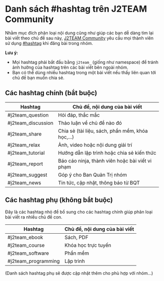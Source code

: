 # Danh sách #hashtag trên J2TEAM Community

Nhằm mục đích phân loại nội dung cũng như giúp các bạn dễ dàng tìm lại bài viết theo chủ đề sau này, [J2TEAM Community](https://www.facebook.com/groups/j2team.community/) yêu cầu mọi thành viên sử dụng [#hashtag](https://www.facebook.com/help/587836257914341) khi đăng bài trong nhóm.

**Lưu ý:**
- Mọi hashtag phải bắt đầu bằng `j2team_` (giống như namespace) để tránh ảnh hưởng của hashtag trên các bài viết bên ngoài nhóm.
- Bạn có thể dùng nhiều hashtag trong một bài viết nếu thấy liên quan tới chủ đề bạn muốn chia sẻ.

## Các hashtag chính (bắt buộc)

| Hashtag            | Chủ đề, nội dung của bài viết                    |
|--------------------|--------------------------------------------------|
| #j2team_question   | Hỏi đáp, thắc mắc                                |
| #j2team_discussion | Thảo luận về chủ đề nào đó                       |
| #j2team_share      | Chia sẻ (tài liệu, sách, phần mềm, khóa học,...) |
| #j2team_relax      | Ảnh, video hoặc nội dung giải trí                |
| #j2team_tutorial   | Hướng dẫn lập trình hoặc chia sẻ kiến thức       |
| #j2team_report     | Báo cáo ninja, thành viên hoặc bài viết vi phạm  |
| #j2team_suggest    | Góp ý cho Ban Quản Trị nhóm                      |
| #j2team_news       | Tin tức, cập nhật, thông báo từ BQT              |

## Các hashtag phụ (không bắt buộc)

Đây là các hashtag nhỏ để bổ sung cho các hashtag chính giúp phân loại bài viết ra nhiều chủ đề con.

| Hashtag             | Chủ đề, nội dung của bài viết |
|---------------------|-------------------------------|
| #j2team_ebook       | Sách, PDF                     |
| #j2team_course      | Khóa học trực tuyến           |
| #j2team_software    | Phần mềm                      |
| #j2team_programming | Lập trình                     |

(Danh sách hashtag phụ sẽ được cập nhật thêm cho phù hợp với nhóm...)
